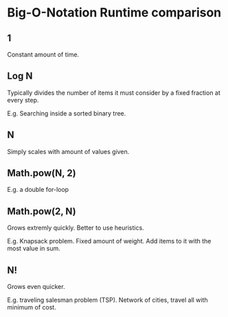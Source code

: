 # Big-O-Notation Runtime comparison

## 1

Constant amount of time.

##  Log N

Typically divides the number of items it must consider by a fixed fraction at every step.

E.g. Searching inside a sorted binary tree.

## N

Simply scales with amount of values given.

## Math.pow(N, 2)

E.g. a double for-loop

## Math.pow(2, N)

Grows extremly quickly. Better to use heuristics.

E.g. Knapsack problem. Fixed amount of weight. Add items to it with the most value in sum.

## N!

Grows even quicker.

E.g. traveling salesman problem (TSP). Network of cities, travel all with minimum of cost.


